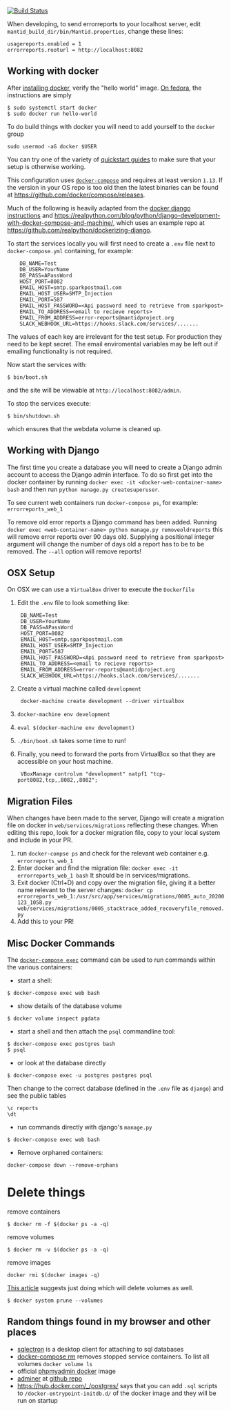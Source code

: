 [![Build Status](https://travis-ci.org/mantidproject/errorreports.svg?branch=master)](https://travis-ci.org/mantidproject/errorreports)

When developing, to send errorreports to your localhost server, edit `mantid_build_dir/bin/Mantid.properties`, change these lines:
```
usagereports.enabled = 1
errorreports.rooturl = http://localhost:8082
```

Working with docker
-------------------

After [installing docker](https://docs.docker.com/engine/installation/), verify the "hello world" image. [On fedora](https://docs.docker.com/engine/installation/linux/docker-ce/fedora/), the instructions are simply

```
$ sudo systemctl start docker
$ sudo docker run hello-world
```

To do build things with docker you will need to add yourself to the `docker` group
```
sudo usermod -aG docker $USER
```
You can try one of the variety of [quickstart
guides](https://docs.docker.com/get-started/part2/) to make sure that
your setup is otherwise working.

This configuration uses [`docker-compose`](https://github.com/docker/compose) and requires at least version `1.13`. If the version in your OS repo is too old then the latest binaries can be found at https://github.com/docker/compose/releases.

Much of the following is heavily adapted from the [docker django instructions](https://docs.docker.com/compose/django/) and
https://realpython.com/blog/python/django-development-with-docker-compose-and-machine/, which uses an example repo at
https://github.com/realpython/dockerizing-django.

To start the services locally you will first need to create a `.env` file next to `docker-compose.yml` containing, for example:


        DB_NAME=Test
        DB_USER=YourName
        DB_PASS=APassWord
        HOST_PORT=8082
        EMAIL_HOST=smtp.sparkpostmail.com
        EMAIL_HOST_USER=SMTP_Injection
        EMAIL_PORT=587
        EMAIL_HOST_PASSWORD=<Api password need to retrieve from sparkpost>
        EMAIL_TO_ADDRESS=<email to recieve reports>
        EMAIL_FROM_ADDRESS=error-reports@mantidproject.org
        SLACK_WEBHOOK_URL=https://hooks.slack.com/services/.......

The values of each key are irrelevant for the test setup. For production they need to be kept secret. The email enviromental variables may be left out if emailing functionality is not required.

Now start the services with:

```
$ bin/boot.sh
```
and the site will be viewable at `http://localhost:8082/admin`.

To stop the services execute:

```
$ bin/shutdown.sh
```
which ensures that the webdata volume is cleaned up.

Working with Django
-------------------

The first time you create a database you will need to create a Django admin account to access the Django admin interface. To do so first get into the docker container by running `docker exec -it <docker-web-container-name> bash` and then run `python manage.py createsuperuser`.

To see current web containers run `docker-compose ps`, for example: `errorreports_web_1`

To remove old error reports a Django command has been added. Running `docker exec <web-container-name> python manage.py removeoldreports` this will remove error reports over 90 days old. Supplying a positional integer argument will change the number of days old a report has to be to be removed. The `--all` option will remove reports!

OSX Setup
---------

On OSX we can use a `VirtualBox` driver to execute the `Dockerfile`

1. Edit the `.env` file to look something like:

        DB_NAME=Test
        DB_USER=YourName
        DB_PASS=APassWord
        HOST_PORT=8082
        EMAIL_HOST=smtp.sparkpostmail.com
        EMAIL_HOST_USER=SMTP_Injection
        EMAIL_PORT=587
        EMAIL_HOST_PASSWORD=<Api password need to retrieve from sparkpost>
        EMAIL_TO_ADDRESS=<email to recieve reports>
        EMAIL_FROM_ADDRESS=error-reports@mantidproject.org
        SLACK_WEBHOOK_URL=https://hooks.slack.com/services/.......

2. Create a virtual machine called `development`

        docker-machine create development --driver virtualbox
        
3. `docker-machine env development`
4. `eval $(docker-machine env development)`
5. `./bin/boot.sh` takes some time to run!
6. Finally, you need to forward the ports from VirtualBox so that they are accessible on your host machine.

        VBoxManage controlvm "development" natpf1 "tcp-port8082,tcp,,8082,,8082";


Migration Files
---------------

When changes have been made to the server, Django will create a migration file on docker in `web/services/migrations` reflecting these changes. When editing this repo, look for a docker migration file, copy to your local system and include in your PR.

1. run `docker-compse ps` and check for the relevant web container e.g. `errorreports_web_1`
2. Enter docker and find the migration file: `docker exec -it errorreports_web_1 bash` It should be in services/migrations.
3. Exit docker (Ctrl+D) and copy over the migration file, giving it a better name relevant to the server changes: `docker cp errorreports_web_1:/usr/src/app/services/migrations/0005_auto_20200123_1058.py web/services/migrations/0005_stacktrace_added_recoveryfile_removed.py`
4. Add this to your PR!

Misc Docker Commands
--------------------

The [`docker-compose exec`](https://docs.docker.com/compose/reference/exec/) command can be used to run commands within
the various containers:

* start a shell:
```
$ docker-compose exec web bash
```

* show details of the database volume
```
$ docker volume inspect pgdata
```
* start a shell and then attach the `psql` commandline tool:
```
$ docker-compose exec postgres bash
$ psql
```

* or look at the database directly
```
$ docker-compose exec -u postgres postgres psql
```
Then change to the correct database (defined in the `.env` file as `django`) and see the public tables
```
\c reports
\dt
```

* run commands directly with django's `manage.py`
```
$ docker-compose exec web bash
```
* Remove orphaned containers:
```
docker-compose down --remove-orphans
```
Delete things
=============
remove containers
```
$ docker rm -f $(docker ps -a -q)
```
remove volumes
```
$ docker rm -v $(docker ps -a -q)
```
remove images
```
docker rmi $(docker images -q)
```
[This article](https://discuss.devopscube.com/t/how-to-delete-all-none-untagged-and-dangling-docker-containers-and-images/23) suggests just doing which will delete volumes as well.
```
$ docker system prune --volumes
```


Random things found in my browser and other places
--------------------------------------------------

* [sqlectron](https://sqlectron.github.io/) is a desktop client for attaching to sql databases
* [docker-compose rm](https://docs.docker.com/compose/reference/rm/) removes stopped service containers. To list all volumes `docker volume ls`
* official [phpmyadmin docker](https://github.com/phpmyadmin/docker) image
* [adminer](https://hub.docker.com/_/adminer/) at [github repo](https://github.com/vrana/adminer)
* https://hub.docker.com/_/postgres/ says that you can add `.sql` scripts to `/docker-entrypoint-initdb.d/` of the docker image and they will be run on startup
